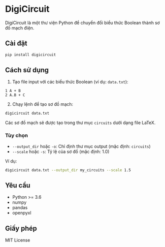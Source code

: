 # DigiCircuit

DigiCircuit là một thư viện Python để chuyển đổi biểu thức Boolean thành sơ đồ mạch điện.

## Cài đặt

```bash
pip install digicircuit
```

## Cách sử dụng

1. Tạo file input với các biểu thức Boolean (ví dụ: `data.txt`):
```
1 A + B
2 A.B + C
```

2. Chạy lệnh để tạo sơ đồ mạch:
```bash
digicircuit data.txt
```

Các sơ đồ mạch sẽ được tạo trong thư mục `circuits` dưới dạng file LaTeX.

### Tùy chọn

- `--output_dir` hoặc `-o`: Chỉ định thư mục output (mặc định: `circuits`)
- `--scale` hoặc `-s`: Tỷ lệ của sơ đồ (mặc định: 1.0)

Ví dụ:
```bash
digicircuit data.txt --output_dir my_circuits --scale 1.5
```

## Yêu cầu

- Python >= 3.6
- numpy
- pandas
- openpyxl

## Giấy phép

MIT License 